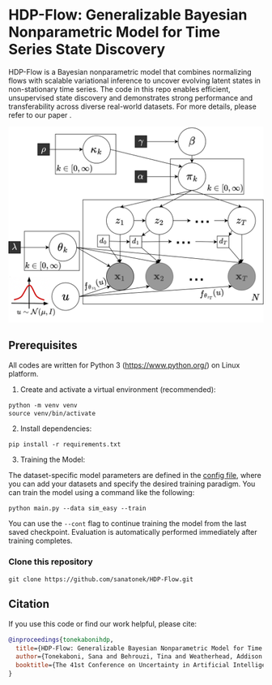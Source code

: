 #  HDP-Flow: Generalizable Bayesian Nonparametric Model for Time Series State Discovery

HDP-Flow is a Bayesian nonparametric model that combines normalizing flows with scalable variational inference to uncover evolving latent states in non-stationary time series. The code in this repo enables efficient, unsupervised state discovery and demonstrates strong performance and transferability across diverse real-world datasets. For more details, please refer to our paper []().

<p align="center">
  <img src="HDPFlow.png" alt="HDP-Flow Overview" width="600"/>
</p>

## Prerequisites

All codes are written for Python 3 (https://www.python.org/) on Linux platform. 

1. Create and activate a virtual environment (recommended):
```
python -m venv venv
source venv/bin/activate
```

2. Install dependencies:
```
pip install -r requirements.txt
```

3. Training the Model:

The dataset-specific model parameters are defined in the [config file](experiment_config.ini), where you can add your datasets and specify the desired training paradigm. You can train the model using a command like the following:

```
python main.py --data sim_easy --train
```

You can use the `--cont` flag to continue training the model from the last saved checkpoint.
Evaluation is automatically performed immediately after training completes.

### Clone this repository
```
git clone https://github.com/sanatonek/HDP-Flow.git
```

## Citation
If you use this code or find our work helpful, please cite:

```bibtex
@inproceedings{tonekabonihdp,
  title={HDP-Flow: Generalizable Bayesian Nonparametric Model for Time Series State Discovery},
  author={Tonekaboni, Sana and Behrouzi, Tina and Weatherhead, Addison and Fox, Emily and Blei, David and Goldenberg, Anna},
  booktitle={The 41st Conference on Uncertainty in Artificial Intelligence}
}

